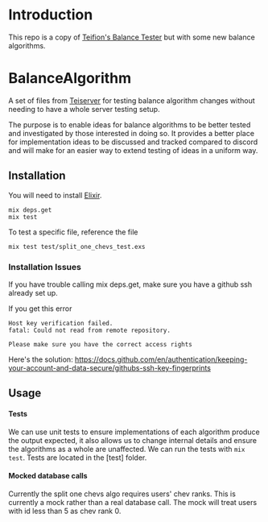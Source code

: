 # Introduction

This repo is a copy of [Teifion's Balance Tester](https://github.com/beyond-all-reason/balance_algorithm) but with some new balance algorithms.

# BalanceAlgorithm

A set of files from [Teiserver](https://github.com/beyond-all-reason/teiserver) for testing balance algorithm changes without needing to have a whole server testing setup.

The purpose is to enable ideas for balance algorithms to be better tested and investigated by those interested in doing so. It provides a better place for implementation ideas to be discussed and tracked compared to discord and will make for an easier way to extend testing of ideas in a uniform way.

## Installation
You will need to install [Elixir](https://elixir-lang.org/).

```
mix deps.get
mix test
```

To test a specific file, reference the file
```
mix test test/split_one_chevs_test.exs
```

### Installation Issues
If you have trouble calling mix deps.get, make sure you have a github ssh already set up. 

If you get this error
```
Host key verification failed.
fatal: Could not read from remote repository.

Please make sure you have the correct access rights
```
Here's the solution: https://docs.github.com/en/authentication/keeping-your-account-and-data-secure/githubs-ssh-key-fingerprints

## Usage

#### Tests
We can use unit tests to ensure implementations of each algorithm produce the output expected, it also allows us to change internal details and ensure the algorithms as a whole are unaffected. We can run the tests with `mix test`. Tests are located in the [test] folder.

#### Mocked database calls
Currently the split one chevs algo requires users' chev ranks. This is currently a mock rather than a real database call. The mock will treat users with id less than 5 as chev rank 0.
